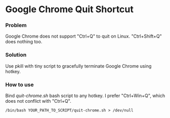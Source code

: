 # Google Chrome Quit Shortcut

### Problem
Google Chrome does not support "Ctrl+Q" to quit on Linux. "Ctrl+Shift+Q" does nothing too.

### Solution
Use pkill with tiny script to gracefully terminate Google Chrome using hotkey.

### How to use
Bind *quit-chrome.sh* bash script to any hotkey. I prefer "Ctrl+Win+Q", which does not conflict with "Ctrl+Q".

`/bin/bash YOUR_PATH_TO_SCRIPT/quit-chrome.sh > /dev/null`

